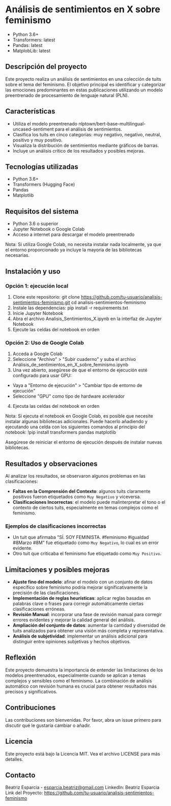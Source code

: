 # Análisis de sentimientos en X sobre feminismo

- Python 3.6+
- Transformers: latest
- Pandas: latest
- MatplobLib: latest

## Descripción del proyecto

Este proyecto realiza un análisis de sentimientos en una colección de tuits sobre el tema del feminismo. El objetivo principal es identificar y categorizar las emociones predominantes en estas publicaciones utilizando un modelo preentrenado de procesamiento de lenguaje natural (PLN).

## Características

- Utiliza el modelo preentrenado nlptown/bert-base-multilingual-uncased-sentiment para el análisis de sentimientos.
- Clasifica los tuits en cinco categorías: muy negativo, negativo, neutral, positivo y muy positivo.
- Visualiza la distribución de sentimientos mediante gráficos de barras.
- Incluye un análisis crítico de los resultados y posibles mejoras.

## Tecnologías utilizadas

- Python 3.6+
- Transformers (Hugging Face)
- Pandas
- Matplotlib

## Requisitos del sistema

- Python 3.6 o superior
- Jupyter Notebook o Google Colab
- Acceso a internet para descargar el modelo preentrenado

Nota: Si utiliza Google Colab, no necesita instalar nada localmente, ya que el entorno proporcionado ya incluye la mayoría de las bibliotecas necesarias.

## Instalación y uso

### Opción 1: ejecución local

1. Clone este repositorio: git clone https://github.com/tu-usuario/analisis-sentimientos-feminismo.git
cd analisis-sentimientos-feminismo
2. Instale las dependencias: pip install -r requirements.txt
3. Inicie Jupyter Notebook
4. Abra el archivo Analisis_Sentimientos_X.ipynb en la interfaz de Jupyter Notebook
5. Ejecute las celdas del notebook en orden

### Opción 2: Uso de Google Colab

1. Acceda a Google Colab
2. Seleccione "Archivo" > "Subir cuaderno" y suba el archivo Análisis_de_sentimientos_en_X_sobre_feminismo.ipynb
3. Una vez abierto, asegúrese de que el entorno de ejecución esté configurado para usar GPU:
  - Vaya a "Entorno de ejecución" > "Cambiar tipo de entorno de ejecución"
  - Seleccione "GPU" como tipo de hardware acelerador
4. Ejecuta las celdas del notebook en orden

Nota: Si ejecuta el notebook en Google Colab, es posible que necesite instalar algunas bibliotecas adicionales. Puede hacerlo añadiendo y ejecutando una celda con los siguientes comandos al principio del notebook: !pip install transformers pandas matplotlib

Asegúrese de reiniciar el entorno de ejecución después de instalar nuevas bibliotecas.

## Resultados y observaciones

Al analizar los resultados, se observaron algunos problemas en las clasificaciones:

- **Faltas en la Comprensión del Contexto**: algunos tuits claramente positivos fueron etiquetados como `Muy Negativo` y viceversa.
- **Clasificaciones Incorrectas**: el modelo puede malinterpretar el tono o el contexto de ciertos tuits, especialmente en temas complejos como el feminismo.

### Ejemplos de clasificaciones incorrectas

- Un tuit que afirmaba "SÍ. SOY FEMINISTA. #feminismo #igualdad #8Marzo #8M" fue etiquetado como `Muy Negativo`, lo cual es un error evidente.
- Otro tuit que criticaba el feminismo fue etiquetado como `Muy Positivo`.

## Limitaciones y posibles mejoras

- **Ajuste fino del modelo**: afinar el modelo con un conjunto de datos específico sobre feminismo podría mejorar significativamente la precisión de las clasificaciones.
- **Implementación de reglas heurísticas**: aplicar reglas basadas en palabras clave o frases para corregir automáticamente ciertas clasificaciones erróneas.
- **Revisión Manual**: incorporar una fase de revisión manual para corregir errores evidentes y mejorar la calidad general del análisis.
- **Ampliación del conjunto de datos**: aumentar la cantidad y diversidad de tuits analizados para obtener una visión más completa y representativa.
- **Análisis de subjetividad**: implementar un análisis adicional para distinguir entre opiniones subjetivas y hechos objetivos.

## Reflexión

Este proyecto demuestra la importancia de entender las limitaciones de los modelos preentrenados, especialmente cuando se aplican a temas complejos y sensibles como el feminismo. La combinación de análisis automático con revisión humana es crucial para obtener resultados más precisos y significativos.

## Contribuciones

Las contribuciones son bienvenidas. Por favor, abra un issue primero para discutir qué le gustaría cambiar o añadir.

## Licencia

Este proyecto está bajo la Licencia MIT. Vea el archivo LICENSE para más detalles.

## Contacto

Beatriz Esparcia - esparcia.beatriz@gmail.com
LinkedIn: Beatriz Esparcia
Link del Proyecto: https://github.com/tu-usuario/analisis-sentimientos-feminismo
